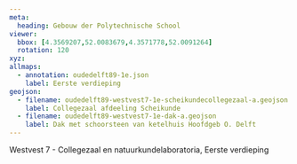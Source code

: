 ```yaml
---
meta: 
  heading: Gebouw der Polytechnische School
viewer:
  bbox: [4.3569207,52.0083679,4.3571778,52.0091264]
  rotation: 120
xyz:
allmaps: 
  - annotation: oudedelft89-1e.json
    label: Eerste verdieping
geojson:
  - filename: oudedelft89-westvest7-1e-scheikundecollegezaal-a.geojson
    label: Collegezaal afdeeling Scheikunde
  - filename: oudedelft89-westvest7-1e-dak-a.geojson
    label: Dak met schoorsteen van ketelhuis Hoofdgeb O. Delft
---
```

Westvest 7 - Collegezaal en natuurkundelaboratoria, Eerste verdieping